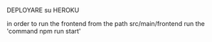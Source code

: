 DEPLOYARE su HEROKU

in order to run the frontend from the path src/main/frontend run the 'command npm run start'